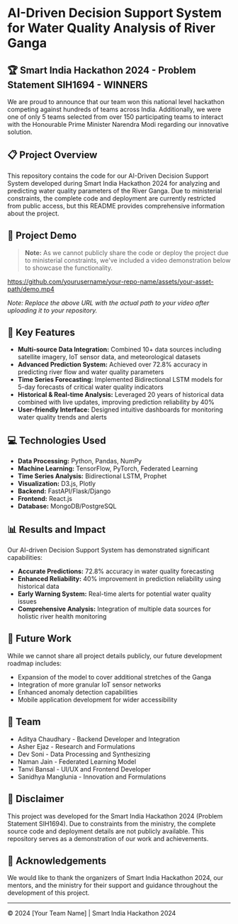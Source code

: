 # AI-Driven Decision Support System for Water Quality Analysis of River Ganga

## 🏆 Smart India Hackathon 2024 - Problem Statement SIH1694 - WINNERS

We are proud to announce that our team won this national level hackathon competing against hundreds of teams across India. Additionally, we were one of only 5 teams selected from over 150 participating teams to interact with the Honourable Prime Minister Narendra Modi regarding our innovative solution.

## 📋 Project Overview

This repository contains the code for our AI-Driven Decision Support System developed during Smart India Hackathon 2024 for analyzing and predicting water quality parameters of the River Ganga. Due to ministerial constraints, the complete code and deployment are currently restricted from public access, but this README provides comprehensive information about the project.

## 🎥 Project Demo

> **Note:** As we cannot publicly share the code or deploy the project due to ministerial constraints, we've included a video demonstration below to showcase the functionality.

https://github.com/yourusername/your-repo-name/assets/your-asset-path/demo.mp4

*Note: Replace the above URL with the actual path to your video after uploading it to your repository.*

## 🌟 Key Features

- **Multi-source Data Integration:** Combined 10+ data sources including satellite imagery, IoT sensor data, and meteorological datasets
- **Advanced Prediction System:** Achieved over 72.8% accuracy in predicting river flow and water quality parameters
- **Time Series Forecasting:** Implemented Bidirectional LSTM models for 5-day forecasts of critical water quality indicators
- **Historical & Real-time Analysis:** Leveraged 20 years of historical data combined with live updates, improving prediction reliability by 40%
- **User-friendly Interface:** Designed intuitive dashboards for monitoring water quality trends and alerts



## 💻 Technologies Used

- **Data Processing:** Python, Pandas, NumPy
- **Machine Learning:** TensorFlow, PyTorch, Federated Learning
- **Time Series Analysis:** Bidirectional LSTM, Prophet
- **Visualization:** D3.js, Plotly
- **Backend:** FastAPI/Flask/Django
- **Frontend:** React.js
- **Database:** MongoDB/PostgreSQL

## 📊 Results and Impact

Our AI-driven Decision Support System has demonstrated significant capabilities:

- **Accurate Predictions:** 72.8% accuracy in water quality forecasting
- **Enhanced Reliability:** 40% improvement in prediction reliability using historical data
- **Early Warning System:** Real-time alerts for potential water quality issues
- **Comprehensive Analysis:** Integration of multiple data sources for holistic river health monitoring



## 🔮 Future Work

While we cannot share all project details publicly, our future development roadmap includes:

- Expansion of the model to cover additional stretches of the Ganga
- Integration of more granular IoT sensor networks
- Enhanced anomaly detection capabilities
- Mobile application development for wider accessibility

## 👥 Team

- Aditya Chaudhary - Backend Developer and Integration
- Asher Ejaz - Research and Formulations
- Dev Soni - Data Processing and Synthesizing
- Naman Jain - Federated Learning Model 
- Tanvi Bansal - UI/UX and Frontend Developer
- Sanidhya Manglunia - Innovation and Formulations

## 📜 Disclaimer

This project was developed for the Smart India Hackathon 2024 (Problem Statement SIH1694). Due to constraints from the ministry, the complete source code and deployment details are not publicly available. This repository serves as a demonstration of our work and achievements.

## 🙏 Acknowledgements

We would like to thank the organizers of Smart India Hackathon 2024, our mentors, and the ministry for their support and guidance throughout the development of this project.

---

© 2024 [Your Team Name] | Smart India Hackathon 2024
